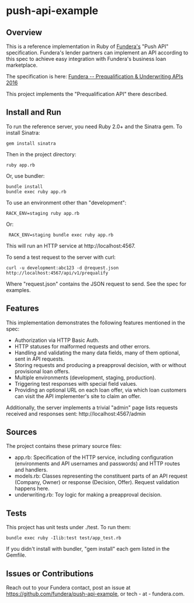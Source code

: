 # push-api-example

## Overview

This is a reference implementation in Ruby of [Fundera's](https://www.fundera.com) "Push API" specification.  Fundera's lender partners can implement an API according to this spec to achieve easy integration with Fundera's business loan marketplace.

The specification is here:
[Fundera -- Prequalification & Underwriting APIs 2016](https://docs.google.com/document/d/1cG1Q4vtQ4y3AGq-bO0u0Q9KuicqqHoFOFQ6Xry76G3E/edit)

This project implements the "Prequalification API" there described.

## Install and Run

To run the reference server, you need Ruby 2.0+ and the Sinatra gem.  To install Sinatra:

    gem install sinatra

Then in the project directory:

    ruby app.rb

Or, use bundler:

    bundle install
    bundle exec ruby app.rb

To use an environment other than "development":

    RACK_ENV=staging ruby app.rb

Or:

     RACK_ENV=staging bundle exec ruby app.rb

This will run an HTTP service at http://localhost:4567.

To send a test request to the server with curl:

    curl -u development:abc123 -d @request.json http://localhost:4567/api/v1/prequalify

Where "request.json" contains the JSON request to send.  See the spec for examples.

## Features

This implementation demonstrates the following features mentioned in the spec:

* Authorization via HTTP Basic Auth.
* HTTP statuses for malformed requests and other errors.
* Handling and validating the many data fields, many of them optional, sent in API requests.
* Storing requests and producing a preapproval decision, with or without provisional loan offers.
* Multiple environments (development, staging, production).
* Triggering test responses with special field values.
* Providing an optional URL on each loan offer, via which loan customers can visit the API implementer's site to claim an offer.

Additionally, the server implements a trivial "admin" page lists requests received and responses sent:
http://localhost:4567/admin

## Sources

The project contains these primary source files:
* app.rb: Specification of the HTTP service, including configuration (environments and API usernames and passwords) and HTTP routes and handlers.
* models.rb: Classes representing the constituent parts of an API request (Company, Owner) or response (Decision, Offer).  Request validation happens here.
* underwriting.rb: Toy logic for making a preapproval decision.

## Tests

This project has unit tests under ./test.  To run them:

    bundle exec ruby -Ilib:test test/app_test.rb

If you didn't install with bundler, "gem install" each gem listed in the Gemfile.

## Issues or Contributions

Reach out to your Fundera contact, post an issue at https://github.com/fundera/push-api-example, or tech - at - fundera.com.
